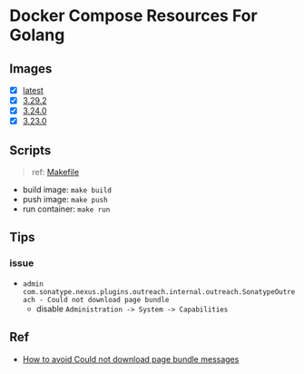 # Docker Compose Resources For Golang

## Images

- [x] [latest](./latest/Dockerfile)
- [x] [3.29.2](./3.29.2/Dockerfile)
- [x] [3.24.0](./3.24.0/Dockerfile)
- [x] [3.23.0](./3.23.0/Dockerfile)

## Scripts

>ref: [Makefile](./Makefile)

- build image: `make build`
- push image: `make push`
- run container: `make run`

## Tips

### issue

- `admin com.sonatype.nexus.plugins.outreach.internal.outreach.SonatypeOutreach - Could not download page bundle`
  - disable `Administration -> System -> Capabilities`

## Ref

- [How to avoid Could not download page bundle messages](https://support.sonatype.com/hc/en-us/articles/213464978-How-to-avoid-Could-not-download-page-bundle-messages)
